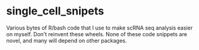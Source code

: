 # single_cell_snipets
Various bytes of R/bash code that I use to make scRNA seq analysis easier on myself. Don't reinvent these wheels. None of these code snippets are novel, and many will depend on other packages.
